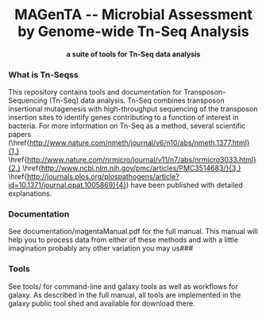 # <center>MAGenTA -- Microbial Assessment by Genome-wide Tn-Seq Analysis</center>
#### <center>a suite of tools for Tn-Seq data analysis</center>

### What is Tn-Seqss
This repository contains tools and documentation for Transposon-Sequencing (Tn-Seq) data analysis. Tn-Seq combines transposon insertional mutagenesis with high-throughput  sequencing of the transposon insertion sites to identify genes contributing to a function of interest in bacteria. For more information on Tn-Seq as a method, several scientific papers (\href{http://www.nature.com/nmeth/journal/v6/n10/abs/nmeth.1377.html}{1,} \href{http://www.nature.com/nrmicro/journal/v11/n7/abs/nrmicro3033.html}{2,} \href{http://www.ncbi.nlm.nih.gov/pmc/articles/PMC3514683/}{3,} \href{http://journals.plos.org/plospathogens/article?id=10.1371/journal.ppat.1005869}{4}) have been published with detailed explanations. 

### Documentation
See documentation/magentaManual.pdf for the full manual. This manual will help you to process data from either of these methods and with a little imagination probably any other variation you may us###   

### Tools
See tools/ for command-line and galaxy tools as well as workflows for galaxy. As described in the full manual, all tools are implemented in the galaxy public tool shed and available for download there.


